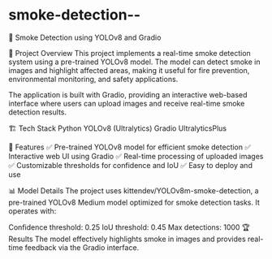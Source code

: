# smoke-detection--


🚀 Smoke Detection using YOLOv8 and Gradio

📌 Project Overview
This project implements a real-time smoke detection system using a pre-trained YOLOv8 model. The model can detect smoke in images and highlight affected areas, making it useful for fire prevention, environmental monitoring, and safety applications.

The application is built with Gradio, providing an interactive web-based interface where users can upload images and receive real-time smoke detection results.

🏗️ Tech Stack
Python
YOLOv8 (Ultralytics)
Gradio
UltralyticsPlus


📂 Features
✅ Pre-trained YOLOv8 model for efficient smoke detection
✅ Interactive web UI using Gradio
✅ Real-time processing of uploaded images
✅ Customizable thresholds for confidence and IoU
✅ Easy to deploy and use

📊 Model Details
The project uses kittendev/YOLOv8m-smoke-detection, a pre-trained YOLOv8 Medium model optimized for smoke detection tasks. It operates with:

Confidence threshold: 0.25
IoU threshold: 0.45
Max detections: 1000
🏆 Results
The model effectively highlights smoke in images and provides real-time feedback via the Gradio interface.
